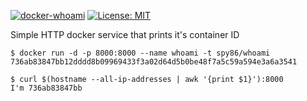 
[![docker-whoami](https://img.shields.io/badge/spy86-whoami-blue.svg)](https://cloud.docker.com/repository/docker/spy86/whoami) [![License: MIT](https://img.shields.io/badge/License-MIT-yellow.svg)](https://opensource.org/licenses/MIT)

Simple HTTP docker service that prints it's container ID

    $ docker run -d -p 8000:8000 --name whoami -t spy86/whoami
    736ab83847bb12dddd8b09969433f3a02d64d5b0be48f7a5c59a594e3a6a3541
    
    $ curl $(hostname --all-ip-addresses | awk '{print $1}'):8000
    I'm 736ab83847bb